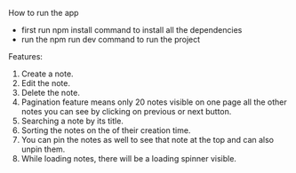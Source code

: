 How to run the app

- first run npm install command to install all the dependencies
- run the npm run dev command to run the project

Features:
1. Create a note.
2. Edit the note.
3. Delete the note.
4. Pagination feature means only 20 notes visible on one page all the other notes you can see by clicking on previous or next button.
5. Searching a note by its title.
6. Sorting the notes on the of their creation time.
7. You can pin the notes as well to see that note at the top and can also unpin them.
8. While loading notes, there will be a loading spinner visible.

